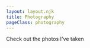 ```yaml
---
layout: layout.njk
title: Photography
pageClass: photography
---
```



Check out the photos I've taken

<img src="../img/" alt="">

